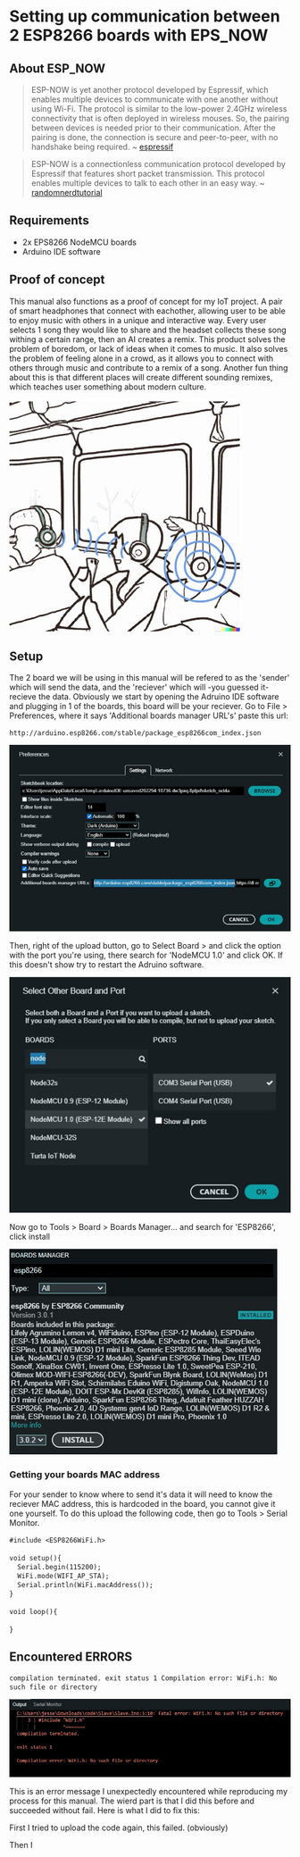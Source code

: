 # Setting up communication between 2 ESP8266 boards with EPS_NOW

## About ESP_NOW

> ESP-NOW is yet another protocol developed by Espressif, which enables multiple devices to communicate with one another without using Wi-Fi. The protocol is similar to the low-power 2.4GHz wireless connectivity that is often deployed in wireless mouses. So, the pairing between devices is needed prior to their communication. After the pairing is done, the connection is secure and peer-to-peer, with no handshake being required.
> ~ [espressif](https://www.espressif.com/en/products/software/esp-now/overview/)

> ESP-NOW is a connectionless communication protocol developed by Espressif that features short packet transmission. This protocol enables multiple devices to talk to each other in an easy way.
> ~ [randomnerdtutorial](https://randomnerdtutorials.com/esp-now-esp32-arduino-ide/)

## Requirements
- 2x EPS8266 NodeMCU boards
- Arduino IDE software

## Proof of concept
This manual also functions as a proof of concept for my IoT project. A pair of smart headphones that connect with eachother, allowing user to be able to enjoy music with others in a unique and interactive way. Every user selects 1 song they would like to share and the headset collects these song withing a certain range, then an AI creates a remix. This product solves the problem of boredom, or lack of ideas when it comes to music. It also solves the problem of feeling alone in a crowd, as it allows you to connect with others through music and contribute to a remix of a song. Another fun thing about this is that different places will create different sounding remixes, which teaches user something about modern culture.

![Sketch of concept](https://github.com/JeffTC72/Iot-manual/blob/main/resources/img/concept_sketch.jpg)

## Setup
The 2 board we will be using in this manual will be refered to as the 'sender' which will send the data, and the 'reciever' which will -you guessed it- recieve the data. Obviously we start by opening the Adruino IDE software and plugging in 1 of the boards, this board will be your reciever. Go to File > Preferences, where it says 'Additional boards manager URL's' paste this url:
```
http://arduino.esp8266.com/stable/package_esp8266com_index.json
```

![Preferences example](https://github.com/JeffTC72/Iot-manual/blob/main/resources/img/setup1.jpg)

Then, right of the upload button, go to Select Board > and click the option with the port you're using, there search for 'NodeMCU 1.0' and click OK.
If this doesn't show try to restart the Adruino software.

![Board example](https://github.com/JeffTC72/Iot-manual/blob/main/resources/img/setup2.jpg)

Now go to Tools > Board > Boards Manager... and search for 'ESP8266', click install

![Board example](https://github.com/JeffTC72/Iot-manual/blob/main/resources/img/setup3.jpg)

### Getting your boards MAC address

For your sender to know where to send it's data it will need to know the reciever MAC address, this is hardcoded in the board, you cannot give it one yourself. To do this upload the following code, then go to Tools > Serial Monitor.

```
#include <ESP8266WiFi.h>
 
void setup(){
  Serial.begin(115200);
  WiFi.mode(WIFI_AP_STA);
  Serial.println(WiFi.macAddress());
}
 
void loop(){

}
```








## Encountered ERRORS

```
compilation terminated. exit status 1 Compilation error: WiFi.h: No such file or directory
```

![Error message](https://github.com/JeffTC72/Iot-manual/blob/main/resources/img/wifierror.jpg)

This is an error message I unexpectedly encountered while reproducing my process for this manual. The wierd part is that I did this before and succeeded without fail. Here is what I did to fix this:

First I tried to upload the code again, this failed. (obviously)

Then I 
